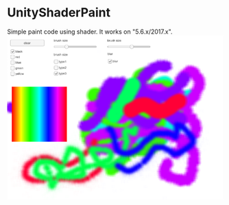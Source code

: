 # UnityShaderPaint
Simple paint code using shader.
It works on "5.6.x/2017.x".
![Screenshot](screen0.png)
